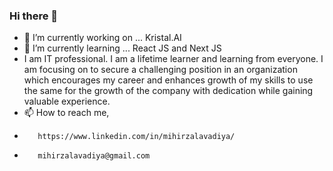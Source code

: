 ### Hi there 👋
- 🔭 I’m currently working on ... Kristal.AI
- 🌱 I’m currently learning ... React JS and Next JS
- I am IT professional. I am a lifetime learner and learning from everyone. I am focusing on to secure a challenging position in an organization which encourages my career and enhances growth of my skills to use the same for the growth of the company with dedication while gaining valuable experience.
- 📫 How to reach me,
-        https://www.linkedin.com/in/mihirzalavadiya/
-        mihirzalavadiya@gmail.com
<!--
**mihirzalavadiya/mihirzalavadiya** is a ✨ _special_ ✨ repository because its `README.md` (this file) appears on your GitHub profile.

Here are some ideas to get you started:

- 🔭 I’m currently working on ...
- 🌱 I’m currently learning ...
- 👯 I’m looking to collaborate on ...
- 🤔 I’m looking for help with ...
- 💬 Ask me about ...
- 📫 How to reach me: ...
- 😄 Pronouns: ...
- ⚡ Fun fact: ...
-->
